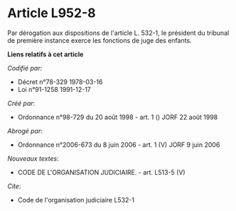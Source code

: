 # Article L952-8

Par dérogation aux dispositions de l'article L. 532-1, le président du tribunal de première instance exerce les fonctions de
juge des enfants.

**Liens relatifs à cet article**

_Codifié par_:

  - Décret n°78-329 1978-03-16
  - Loi n°91-1258 1991-12-17

_Créé par_:

  - Ordonnance n°98-729 du 20 août 1998 - art. 1 () JORF 22 août 1998

_Abrogé par_:

  - Ordonnance n°2006-673 du 8 juin 2006 - art. 1 (V) JORF 9 juin 2006

_Nouveaux textes_:

  - CODE DE L'ORGANISATION JUDICIAIRE. - art. L513-5 (V)

_Cite_:

  - Code de l'organisation judiciaire L532-1
